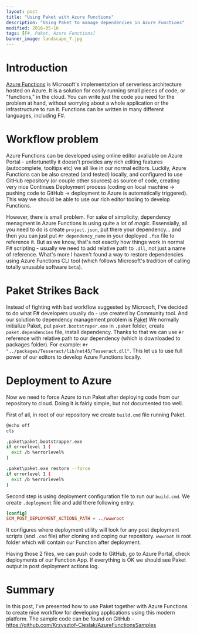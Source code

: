 ```yaml
---
layout: post
title: "Using Paket with Azure Functions"
description: "Using Paket to manage dependencies in Azure Functions"
modified: 2016-05-16
tags: [F#, Paket, Azure Functions]
banner_image: landscape_7.jpg
---
```


# Introduction

[Azure Functions](https://azure.microsoft.com/en-us/services/functions/) is Microsoft's implementation of serverless architecture hosted on Azure. It is a solution for easily running small pieces of code, or "functions," in the cloud. You can write just the code you need for the problem at hand, without worrying about a whole application or the infrastructure to run it. Functions can be written in many different languages, including F#.

<!--more-->

# Workflow problem

Azure Functions can be developed using online editor avaliable on Azure Portal - unfortunetlly it doesn't provides any rich editing features (autocomplete, tooltips etc) we all like in our normal editors. Luckily, Azure Functions can be also created (and tested) locally, and configured to use GitHub repository (or couple other sources) as source of code, creating very nice Continues Deployment process (coding on local machine -> pushing code to GitHub -> deployment to Azure is automatically triggered). This way we should be able to use our rich editor tooling to develop Functions.

However, there is small problem. For sake of simplicity, dependency menagment in Azure Functions is using quite a lot of *magic*. Essensially, all you need to do is create `project.json`, put there your dependency... and then you can just put `#r dependency_name` in your deployed `.fsx` file to reference it. But as we know, that's not exactly how things work in normal F# scripting - usually we need to add relative path to `.dll`, not just a name of reference. What's more I haven't found a way to restore dependencies using Azure Functions CLI tool (which follows Microsoft's tradition of calling totally unusable software `beta`).

# Paket Strikes Back

Instead of fighting with bad workflow suggested by Microsoft, I've decided to do what F# developers usually do - use created by Community tool. And our solution to dependency management problem is [Paket](https://fsprojects.github.io/Paket/)
We normally initialize Paket, put `paket.bootstraper.exe` in `.paket` folder, create `paket.dependencies` file, install dependency. Thanks to that we can use `#r` reference with relative path to our dependency (which is downloaded to packages folder). For example: `#r "../packages/Tesseract/lib/net45/Tesseract.dll"`. This let us to use full power of our editors to develop Azure Functions locally.

# Deployment to Azure

Now we need to force Azure to run Paket after deploying code from our repository to cloud. Doing it is fairly simple, but not documented too well.

First of all, in root of our repository we create `build.cmd` file running Paket.

```bash
@echo off
cls

.paket\paket.bootstrapper.exe
if errorlevel 1 (
  exit /b %errorlevel%
)

.paket\paket.exe restore --force
if errorlevel 1 (
  exit /b %errorlevel%
)
```

Second step is using deployment configuration file to run our `build.cmd`. We create `.deployment` file and add there following entry:

```toml
[config]
SCM_POST_DEPLOYMENT_ACTIONS_PATH = ../wwwroot
```

It configures where deployment utility will look for any post deployment scripts (and `.cmd` file) after cloning and coping our repository. `wwwroot` is root folder which will contain our Function after deployment.

Having those 2 files, we can push code to GitHub, go to Azure Portal, check deployments of our Function App. If everything is OK we should see Paket output in post deployment actions log.

# Summary

In this post, I've presented how to use Paket together with Azure Functions to create nice workflow for developing applications using this modern platform. The sample code can be found on GitHub - https://github.com/Krzysztof-Cieslak/AzureFunctionsSamples